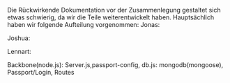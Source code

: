 Die Rückwirkende Dokumentation vor der Zusammenlegung gestaltet sich etwas schwierig, da wir die Teile weiterentwickelt haben.
Hauptsächlich haben wir folgende Aufteilung vorgenommen:
Jonas:

Joshua:

Lennart:

Backbone(node.js): Server.js,passport-config, db.js: mongodb(mongoose), Passport/Login, Routes